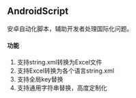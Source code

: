 ## AndroidScript

安卓自动化脚本，辅助开发者处理国际化问题。

#### 功能
1. 支持string.xml转换为Excel文件
2. 支持Excel转换为各个语言string.xml
3. 支持全局key替换
4. 支持通用字符串替换，高度定制化